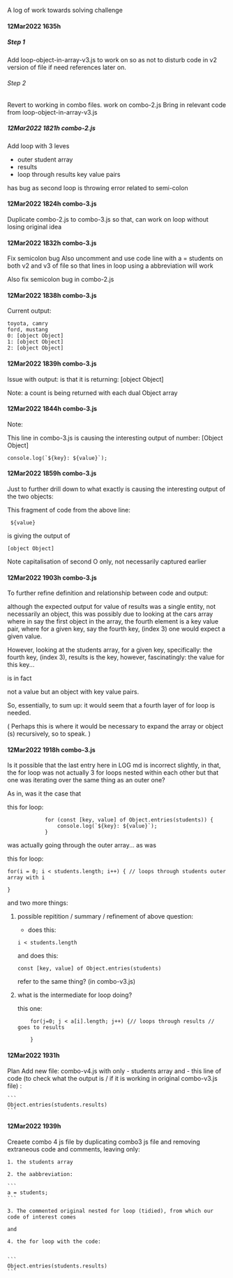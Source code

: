 A log of work towards solving challenge

#### 12Mar2022 1635h
##### Step 1
Add loop-object-in-array-v3.js
to work on
so as not to disturb code in v2 version of file if need references later on.

###### Step 2
Revert to working in combo files.
work on combo-2.js
Bring in relevant code from 
loop-object-in-array-v3.js

##### 12Mar2022 1821h combo-2.js
Add loop with 3 leves
- outer student array
- results
- loop through results key value pairs

has bug as second loop is throwing error related to semi-colon

#### 12Mar2022 1824h combo-3.js
Duplicate combo-2.js
to
combo-3.js
so that,
can work on loop
without losing original idea

#### 12Mar2022 1832h combo-3.js
Fix semicolon bug
Also uncomment and use code line with a = students on both v2 and v3 of file
so that lines in loop using a abbreviation will work

Also fix semicolon bug in combo-2.js

#### 12Mar2022 1838h combo-3.js
Current output:

```
toyota, camry
ford, mustang
0: [object Object]
1: [object Object]
2: [object Object]
```

#### 12Mar2022 1839h combo-3.js
Issue with output: 
is that it is
returning:
[object Object]

Note: a count is being returned with each dual Object array

#### 12Mar2022 1844h combo-3.js
Note: 

This line in combo-3.js
is causing the interesting output of
number: [Object Object]

```
console.log(`${key}: ${value}`);

```

#### 12Mar2022 1859h combo-3.js
Just to further drill down to what exactly is causing the interesting output of the two objects:

This fragment of code from the above line:

```
 ${value}
 ```

is giving the output of 

```
[object Object]
```

Note capitalisation of second O only, not necessarily captured earlier 


#### 12Mar2022 1903h combo-3.js
To further refine definition and relationship
between code and output:

although the expected output
for
value
of results
was a single entity, not necessarily an object,
this was possibly due to looking at the cars array
where 
in say the first object in the array,
the fourth element is a
key value pair,
where
for a given key,
say the fourth key, (index 3)
one would expect
a given value.


However,
looking at the students array,
for a given key,
specifically:
the fourth key, (index 3),
results is the key,
however,
fascinatingly:
the value for this key...

is in fact

not a value but an object 
with key value pairs.

So, essentially, to sum up:
it would seem
that a fourth layer of for loop is needed.

(
Perhaps this is where it would be necessary to expand the array or object (s)
recursively,
so to speak.
)

#### 12Mar2022 1918h combo-3.js
Is it possible that
the last entry here in LOG md
is incorrect slightly,
in that,
the for loop was not actually 3 for loops nested within each other
but that one was iterating over the same thing as an outer one?

As in, 
was it the case that 

this for loop:

```
            for (const [key, value] of Object.entries(students)) {
                console.log(`${key}: ${value}`);
            }
```

was actually going through the outer array...
as was

this for loop:

```
for(i = 0; i < students.length; i++) { // loops through students outer array with i

}
```

and two more things:

1. possible repitition / summary / refinement of above question:
    - does this:

    ```
    i < students.length
    ```

    and does this:

    ```
    const [key, value] of Object.entries(students)
    ```

    refer to the same thing? (in combo-v3.js)

2. what is the intermediate for loop doing?

    this one:

    ```
        for(j=0; j < a[i].length; j++) {// loops through results // goes to results
        
        }
    ```

#### 12Mar2022 1931h
Plan
Add new file:
combo-v4.js
with only 
    - students array
        and
    - this line of code (to check what the output is / if it is working in original combo-v3.js file) :

    ```
    Object.entries(students.results)
    ```

#### 12Mar2022 1939h
Creaete combo 4 js file
by duplicating combo3 js file
and removing 
extraneous code and comments,
leaving only: 
    
    1. the students array
    
    2. the aabbreviation:

    ```
    a = students;
    ```
    
    3. The commented original nested for loop (tidied), from which our code of interest comes
    
    and
    
    4. the for loop with the code:

    
    ```
    Object.entries(students.results)
    ```
